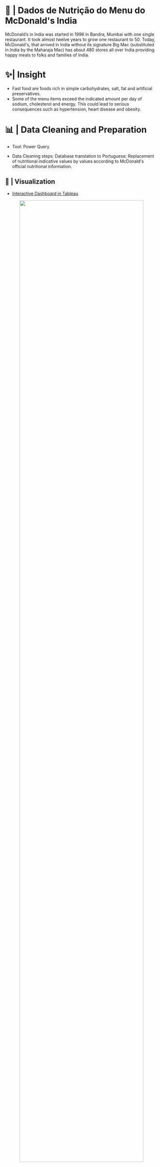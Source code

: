 # 🍟 | Dados de Nutrição do Menu do McDonald's India

McDonald’s in India was started in 1996 in Bandra, Mumbai with one single restaurant. It took almost twelve years to grow one restaurant to 50. Today, McDonald's, that arrived in India without its signature Big Mac (substituted in India by the Maharaja Mac) has about 480 stores all over India providing happy meals to folks and families of India.

# ✨| Insight
- Fast food are foods rich in simple carbohydrates, salt, fat and artificial preservatives.
- Some of the menu items exceed the indicated amount per day of sodium, cholesterol and energy. This could lead to serious consequences such as hypertension, heart disease and obesity.

# 📊 | Data Cleaning and Preparation

- Tool: Power Query

- Data Cleaning steps: Database translation to Portuguese;
Replacement of nutritional indicative values by values according to McDonald's official nutritional information.


## 🌈 | Visualization
- [Interactive Dashboard in Tableau](https://public.tableau.com/app/profile/sicilia.giacomazza/viz/DadosdeNutriodoMenudoMcDonaldsIndia/Painel1?publish=yes)
<div align="center">
<a href="https://github.com/Sissaz" > <img width="90%"  src="https://cdn.discordapp.com/attachments/589442956021465142/1011475914070183947/dashboard.png" /></a>
</div>

## 🍔 | 1 Hour After Eating a Big Mac
<div align="center">
<a href="https://github.com/Sissaz" > <img width="70%"  src="http://luciliadiniz.com/wp-content/uploads/2015/09/info-fast-food.jpg" /></a>
</div>

<div align="center">
<a href="https://github.com/Sissaz" > <img width="25%"  src="https://cdn.discordapp.com/attachments/589442956021465142/971192953840222258/Sissasz.png" /></a>
</div>
 
